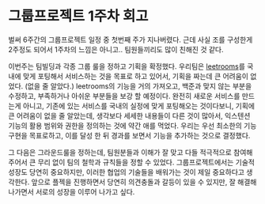 # 그룹프로젝트 1주차 회고

벌써 6주간의 그룹프로젝트 일정 중 첫번째 주가 지나버렸다. 근데 사실 조를 구성한게 2주정도 되어서 1주차의 느낌은 아니고.. 팀원들끼리도 많이 친해진 것 같다.

이번주는 팀빌딩과 각종 그룹 룰을 정하고 기획을 확정했다. 우리팀은 [leetrooms](https://leetrooms.com/)를 국내에 맞게 포팅해서 서비스하는 것을 목표로 하고 있어서, 기획을 짜는데 큰 어려움이 없었다. (없을 줄 알았다.) leetrooms의 기능을 거의 가져오고, 백준과 맞지 않는 부분을 수정하고, 부족하거나 아쉬운 부분들을 보강 할 예정이다. 완전히 새로운 서비스를 만드는게 아니고, 기존에 있는 서비스를 국내의 실정에 맞게 포팅해오는 것이다보니, 기획에 큰 어려움이 없을 줄 알았는데, 생각보다 세세한 내용들이 다른 것이 많아서, 익스텐션 기능의 활용 범위와 권한을 정의하는 것에 약간 애를 먹었다. 우리는 우선 최소한의 기능 구현을 목표로하고, 이를 달성 한 뒤 경과를 보면서 기능을 추가하는 것으로 결정했다.

그 다음은 그라운드룰을 정하는데, 팀원분들과 이해가 잘 맞고 다들 적극적으로 참여해주어서 큰 무리 없이 팀의 철학과 규칙들을 정할 수 있었다. 그룹프로젝트에서는 기술적 성장도 당연히 중요하지만, 이러한 협업의 기술들을 배워가는 것이 제일 중요하다고 생각한다. 앞으로 플젝을 진행하면서 당연히 의견충돌과 갈등이 있을 수 있지만, 잘 해결해나가면서 서로의 성장을 이루어 나가고 싶다.
